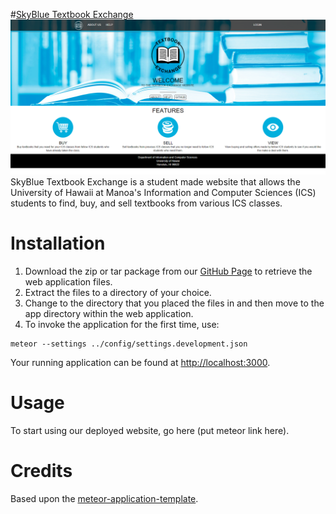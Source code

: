 #[SkyBlue Textbook Exchange](http://textbookmania.github.io/SkyBlue/)
![cover image](https://raw.githubusercontent.com/textbookmania/SkyBlue/master/doc/NotLoggedInHomepage.png)
SkyBlue Textbook Exchange is a student made website that allows the University of Hawaii at Manoa's Information and Computer Sciences (ICS) students to find, buy, and sell textbooks from various ICS classes.

# Installation
1. Download the zip or tar package from our [GitHub Page](http://textbookmania.github.io/SkyBlue/) to retrieve the web application files.
2. Extract the files to a directory of your choice.
3. Change to the directory that you placed the files in and then move to the app directory within the web application.
4. To invoke the application for the first time, use:

```
meteor --settings ../config/settings.development.json
```
Your running application can be found at [http://localhost:3000](http://localhost:3000).

# Usage
To start using our deployed website, go here (put meteor link here).

# Credits
Based upon the [meteor-application-template](http://ics-software-engineering.github.io/meteor-application-template/).